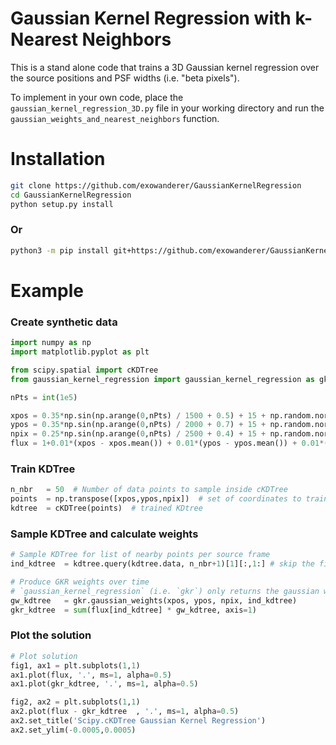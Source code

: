 # Gaussian Kernel Regression with k-Nearest Neighbors

This is a stand alone code that trains a 3D Gaussian kernel regression over the source positions and PSF widths (i.e. "beta pixels").

To implement in your own code, place the `gaussian_kernel_regression_3D.py` file in your working directory and run the `gaussian_weights_and_nearest_neighbors` function.

# Installation 
```bash
git clone https://github.com/exowanderer/GaussianKernelRegression
cd GaussianKernelRegression
python setup.py install
```

### Or

```bash
python3 -m pip install git+https://github.com/exowanderer/GaussianKernelRegression
```

# Example

### Create synthetic data
```python
import numpy as np
import matplotlib.pyplot as plt

from scipy.spatial import cKDTree
from gaussian_kernel_regression import gaussian_kernel_regression as gkr

nPts = int(1e5)

xpos = 0.35*np.sin(np.arange(0,nPts) / 1500 + 0.5) + 15 + np.random.normal(0,0.2,nPts)
ypos = 0.35*np.sin(np.arange(0,nPts) / 2000 + 0.7) + 15 + np.random.normal(0,0.2,nPts)
npix = 0.25*np.sin(np.arange(0,nPts) / 2500 + 0.4) + 15 + np.random.normal(0,0.2,nPts)
flux = 1+0.01*(xpos - xpos.mean()) + 0.01*(ypos - ypos.mean()) + 0.01*(npix - npix.mean())
```

### Train KDTree
```python
n_nbr   = 50  # Number of data points to sample inside cKDTree
points  = np.transpose([xpos,ypos,npix])  # set of coordinates to train cKDTree
kdtree  = cKDTree(points)  # trained KDtree
```

### Sample KDTree and calculate weights
```python
# Sample KDTree for list of nearby points per source frame
ind_kdtree  = kdtree.query(kdtree.data, n_nbr+1)[1][:,1:] # skip the first one because it's the current point

# Produce GKR weights over time
# `gaussian_kernel_regression` (i.e. `gkr`) only returns the gaussian weights in the indices are provided
gw_kdtree   = gkr.gaussian_weights(xpos, ypos, npix, ind_kdtree)
gkr_kdtree  = sum(flux[ind_kdtree] * gw_kdtree, axis=1)
```

### Plot the solution
```python
# Plot solution
fig1, ax1 = plt.subplots(1,1)
ax1.plot(flux, '.', ms=1, alpha=0.5)
ax1.plot(gkr_kdtree, '.', ms=1, alpha=0.5)

fig2, ax2 = plt.subplots(1,1)
ax2.plot(flux - gkr_kdtree  , '.', ms=1, alpha=0.5)
ax2.set_title('Scipy.cKDTree Gaussian Kernel Regression')
ax2.set_ylim(-0.0005,0.0005)
```
